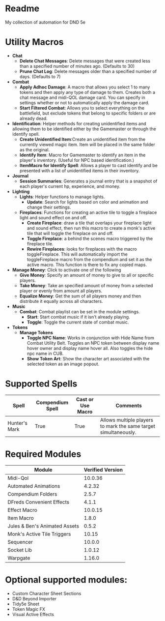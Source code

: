 # Readme
My collection of automation for DND 5e

# Utility Macros
- **Chat**
  - **Delete Chat Messages**: Delete messages that were created less than a specified number of minutes ago.  (Defaults to 30)
  - **Prune Chat Log**: Delete messages older than a specified number of days.  (Defaults to 7)
- **Combat**
  - **Apply Adhoc Damage**: A macro that allows you select 1 to many tokens and then apply any type of damage to them. Creates both a chat message and midi-QOL damage card.  You can specify in settings whether or not to automatically apply the damage card.
  - **Start Filtered Combat**: Allows you to select everything on the battlefield, but exclude tokens that belong to specific folders or are already dead.
- **Identification**: Helper methods for creating unidentified items and allowing them to be identified either by the Gamemaster or through the identify spell.
  - **Create Unidentified Item**:Create an unidentified item from the currently viewed magic item.  Item will be placed in the same folder as the original.
  - **Identify Item**: Macro for Gamemaster to identify an item in the player's inventory.  (Useful for NPC based identification.)
  - **ItemMacro for Identify Spell**:  Allows a player to cast identify and be presented with a list of unidentified items in their inventory.
- **Journal**
  - **Session Summaries**:  Generates a journal entry that is a snapshot of each player's current hp, experience, and money.
- **Lighting**
  - **Lights**: Helper functions to manage lights.
    - **Update**: Search for lights based on color and animation and change their settings.
  - **Fireplaces**:  Functions for creating an active tile to toggle a fireplace light and sound effect on and off.
    - **Create Fireplace**: draw a tile that overlaps your fireplace light and sound effect, then run this macro to create a monk's active tile that will toggle the fireplace on and off.
    - **Toggle Fireplace**: a behind the scenes macro triggered by the fireplace tile.
    - **Rewire Fireplaces**:  looks for fireplaces with the macro toggleFireplace.  This will automatically import the toggleFireplace macro from the compendium and set it as the active macro.  This function is there to fix any copied maps.
- **Manage Money**: Click to activate one of the following
  - **Give Money**: Specify an amount of money to give to all or specific players.
  - **Take Money**: Take an specified amount of money from a selected player or evenly from amount all players.
  - **Equalize Money**: Get the sum of all players money and then distribute it equally across all characters.
- **Music**
  - **Combat**: Combat playlist can be set in the module settings.
    - **Start**: Start combat music if it isn't already playing.
    - **Toggle**: Toggle the current state of combat music.
- **Tokens**
  - **Manage Tokens**
    - **Toggle NPC Name**: Works in conjunction with Hide Name from Combat Utility Belt.  Toggles an NPC token between display name hover owner and display name hover all.  Also toggles the hide npc name in CUB.
    - **Show Token Art**: Show the character art associated with the selected token as an image popout.

# Supported Spells
|Spell|Compendium Spell|Cast or Use Macro|Comments
|---|---|---|---|
|Hunter's Mark|True|True|Allows multiple players to mark the same target simultaneously.
  
# Required Modules  
| Module | Verified Version |  
| --- | --- |  
| Midi-Qol | 10.0.36 |  
| Automated Animations | 4.2.32 |  
| Compendium Folders | 2.5.7 |  
| DFreds Convenient Effects | 4.1.1 |  
| Effect Macro | 10.0.15 |  
| Item Macro | 1.8.0 |  
| Jules & Ben's Animated Assets | 0.5.2 |  
| Monk's Active Tile Triggers | 10.15 |  
| Sequencer | 10.0.0 |  
| Socket Lib | 1.0.12 |  
| Warpgate | 1.16.0 |  
  
# Optional supported modules:  
- Custom Character Sheet Sections  
- D&D Beyond Importer  
- Tidy5e Sheet  
- Token Magic FX  
- Visual Active Effects  

